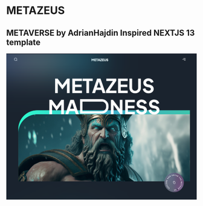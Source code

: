 # METAZEUS 

## METAVERSE by AdrianHajdin Inspired NEXTJS 13 template

![Screengrab](/public/visual.png) 

